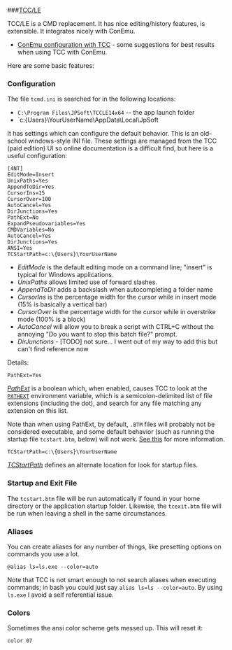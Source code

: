 
###[TCC/LE](https://jpsoft.com/tccle-cmd-replacement.html) 

TCC/LE is a CMD replacement. It has nice editing/history features, is extensible. It integrates nicely with ConEmu. 

* [ConEmu configuration with TCC](./tcc/conemu.md) - some suggestions for best results when using TCC with ConEmu.

Here are some basic features:

### Configuration

The file `tcmd.ini` is searched for in the following locations:

* `C:\Program Files\JPSoft\TCCLE14x64` -- the app launch folder
* `c:\{Users}\YourUserName\AppData\Local\JpSoft

It has settings which can configure the default behavior. This is an old-school windows-style INI file. These settings are managed from the TCC (paid edition) UI so online documentation is a difficult find, but here is a useful configuration:

	[4NT]
	EditMode=Insert
	UnixPaths=Yes
	AppendToDir=Yes
	CursorIns=15
	CursorOver=100
	AutoCancel=Yes
	DirJunctions=Yes
    PathExt=No
    ExpandPseudovariables=Yes
    CMDVariables=No
    AutoCancel=Yes
    DirJunctions=Yes
    ANSI=Yes
    TCStartPath=c:\{Users}\YourUserName

* *EditMode* is the default editing mode on a command line; "insert" is typical for Windows applications.
* *UnixPaths* allows limited use of forward slashes.
* *AppendToDir* adds a backslash when autocompleting a folder name
* *CursorIns* is the percentage width for the cursor while in insert mode (15% is basically a vertical bar)
* *CursorOver* is the percentage width for the cursor while in overstrike mode (100% is a block)
* *AutoCancel* will allow you to break a script with CTRL+C without the annoying "Do you want to stop this batch file?" prompt.
* *DirJunctions* - [TODO] not sure... I went out of my way to add this but can't find reference now

Details:

	PathExt=Yes

[*PathExt*](http://jpsoft.com/help/inistartupdlg.htm) is a boolean which, when enabled, causes TCC to look at the [`PATHEXT`](http://jpsoft.com/help/pathext.htm) environment variable, which is a semicolon-delimited list of file extensions (including the dot), and search for any file matching any extension on this list.
    
Note than when using PathExt, by default, `.BTM` files will probably not be considered executable, and some default behavior (such as running the startup file `tcstart.btm`, below) will not work. [See this](http://jpsoft.com/help/pathext.htm) for more information.

    TCStartPath=c:\{Users}\YourUserName

[*TCStartPath*](http://jpsoft.com/help/cmdlineopts.htm) defines an alternate location for look for startup files.

### Startup and Exit File

The `tcstart.btm` file will be run automatically if found in your home directory or the application startup folder.  Likewise, the `tcexit.btm` file will be run when leaving a shell in the same circumstances.

### Aliases

You can create aliases for any number of things, like presetting options on commands you use a lot. 

    @alias ls=ls.exe --color=auto

Note that TCC is not smart enough to not search aliases when executing commands; in bash you could just say `alias ls=ls --color=auto`. By using `ls.exe` I avoid a self referential issue. 

### Colors

Sometimes the ansi color scheme gets messed up. This will reset it:

    color 07




